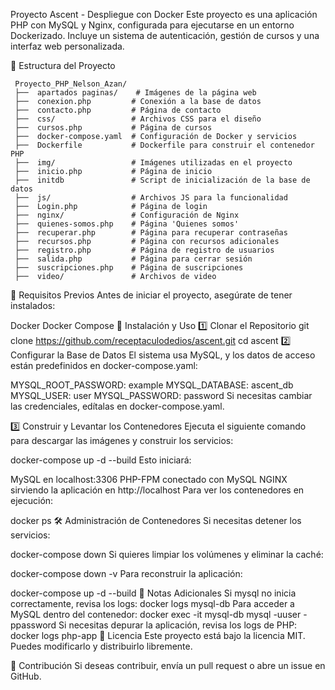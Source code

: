 Proyecto Ascent - Despliegue con Docker
Este proyecto es una aplicación PHP con MySQL y Nginx, configurada para ejecutarse en un entorno Dockerizado. Incluye un sistema de autenticación, gestión de cursos y una interfaz web personalizada.

📂 Estructura del Proyecto
```
 Proyecto_PHP_Nelson_Azan/
 ├──  apartados paginas/    # Imágenes de la página web
 ├──  conexion.php         # Conexión a la base de datos
 ├──  contacto.php         # Página de contacto
 ├──  css/                 # Archivos CSS para el diseño
 ├──  cursos.php           # Página de cursos
 ├──  docker-compose.yaml  # Configuración de Docker y servicios
 ├──  Dockerfile           # Dockerfile para construir el contenedor PHP
 ├──  img/                 # Imágenes utilizadas en el proyecto
 ├──  inicio.php           # Página de inicio
 ├──  initdb               # Script de inicialización de la base de datos
 ├──  js/                  # Archivos JS para la funcionalidad
 ├──  Login.php            # Página de login
 ├──  nginx/               # Configuración de Nginx
 ├──  quienes-somos.php    # Página 'Quienes somos'
 ├──  recuperar.php        # Página para recuperar contraseñas
 ├──  recursos.php         # Página con recursos adicionales
 ├──  registro.php         # Página de registro de usuarios
 ├──  salida.php           # Página para cerrar sesión
 ├──  suscripciones.php    # Página de suscripciones
 ├──  video/               # Archivos de video
```
🚀 Requisitos Previos
Antes de iniciar el proyecto, asegúrate de tener instalados:

Docker
Docker Compose
🔧 Instalación y Uso
1️⃣ Clonar el Repositorio
git clone https://github.com/receptaculodedios/ascent.git
cd ascent
2️⃣ Configurar la Base de Datos
El sistema usa MySQL, y los datos de acceso están predefinidos en docker-compose.yaml:

MYSQL_ROOT_PASSWORD: example
MYSQL_DATABASE: ascent_db
MYSQL_USER: user
MYSQL_PASSWORD: password
Si necesitas cambiar las credenciales, edítalas en docker-compose.yaml.

3️⃣ Construir y Levantar los Contenedores
Ejecuta el siguiente comando para descargar las imágenes y construir los servicios:

docker-compose up -d --build
Esto iniciará:

MySQL en localhost:3306
PHP-FPM conectado con MySQL
NGINX sirviendo la aplicación en http://localhost
Para ver los contenedores en ejecución:

docker ps
🛠 Administración de Contenedores
Si necesitas detener los servicios:

docker-compose down
Si quieres limpiar los volúmenes y eliminar la caché:

docker-compose down -v
Para reconstruir la aplicación:

docker-compose up -d --build
📌 Notas Adicionales
Si mysql no inicia correctamente, revisa los logs:
docker logs mysql-db
Para acceder a MySQL dentro del contenedor:
docker exec -it mysql-db mysql -uuser -ppassword
Si necesitas depurar la aplicación, revisa los logs de PHP:
docker logs php-app
📜 Licencia
Este proyecto está bajo la licencia MIT. Puedes modificarlo y distribuirlo libremente.

🙌 Contribución
Si deseas contribuir, envía un pull request o abre un issue en GitHub.
